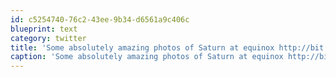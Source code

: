 ```yaml
---
id: c5254740-76c2-43ee-9b34-d6561a9c406c
blueprint: text
category: twitter
title: 'Some absolutely amazing photos of Saturn at equinox http://bit.ly/Amrm7 (via @big_picture)'
caption: 'Some absolutely amazing photos of Saturn at equinox http://bit.ly/Amrm7 (via <span class="username username_linked">@<a href="https://twitter.com/big_picture" title="The Big Picture">big_picture</a></span>)'
---
```


